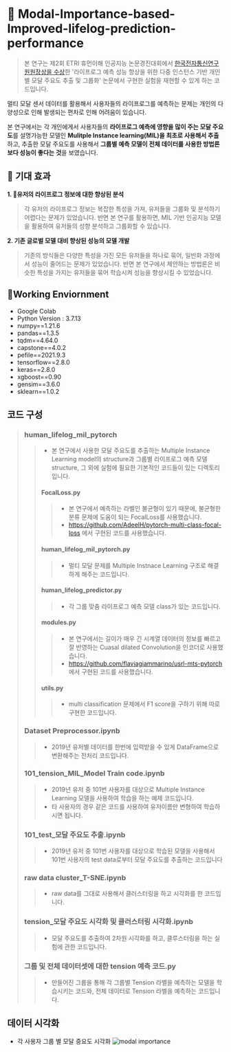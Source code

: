 # :jack_o_lantern: Modal-Importance-based-Improved-lifelog-prediction-performance
> 본 연구는 제2회 ETRI 휴먼이해 인공지능 논문경진대회에서 [한국전자통신연구원원장상을 수상](https://www.etri.re.kr/file/bbsFileDownJSON.etri?b_board_id=ETRI06&f_idx=11624)한 '라이프로그 예측 성능 향상을 위한 다중 인스턴스 기반 개인별 모달 주요도 추출 및 그룹화' 논문에서 구현한 실험을 재현할 수 있게 하는 코드입니다.

멀티 모달 센서 데이터를 활용해서 사용자들의 라이프로그를 예측하는 문제는 개인의 다양성으로 인해 발생되는 편차로 인해 어려움이 있습니다.

본 연구에서는 각 개인에게서 사용자들의 **라이프로그 예측에 영향을 많이 주는 모달 주요도**를 설명가능한 모델인 **Mulitple Instance learning(MIL)을 최초로 사용해서 추출**하고, 추출한 모달 주요도를 사용해서 **그룹별 예측 모델이 전체 데이터를 사용한 방법론보다 성능이 좋다는 것**을 보였습니다.

## :apple: 기대 효과
**1. 유저의 라이프로그 정보에 대한 향상된 분석**
> 각 유저의 라이프로그 정보는 복잡한 특성을 가져, 유저들을 그룹화 및 분석하기 어렵다는 문제가 있었습니다. 반면 본 연구를 활용하면, MIL 기반 인공지능 모델을 활용하여 유저들의 성향 분석하고 그룹화할 수 있습니다.
 
**2. 기존 글로벌 모델 대비 향상된 성능의 모델 개발**
> 기존의 방식들은 다양한 특성을 가진 모든 유저들을 하나로 묶어, 일반화 과정에서 성능이 줄어드는 문제가 있었습니다. 반면 본 연구에서 제안하는 방법론은 비슷한 특성을 가지는 유저들을 묶어 학습시켜 성능을 향상시킬 수 있었습니다.

## 🌲Working Enviornment
* Google Colab
* Python Version : 3.7.13
* numpy==1.21.6
* pandas==1.3.5
* tqdm==4.64.0
* capstone==4.0.2
* pefile==2021.9.3
* tensorflow==2.8.0
* keras==2.8.0
* xgboost==0.90
* gensim==3.6.0
* sklearn==1.0.2

## 코드 구성
> ### human_lifelog_mil_pytorch
>> - 본 연구에서 사용한 모달 주요도를 추출하는 Multiple Instance Learning model의 structure과 그룹별 라이프로그 예측 모델 structure, 그 외에 실험에 필요한 기본적인 코드들이 있는 디렉토리입니다.
>> #### FocalLoss.py
>>>  - 본 연구에서 예측하는 라벨인 불균형이 있기 때문에, 불균형한 분류 문제에 도움이 되는 FocalLoss를 사용했습니다.  
>>>  - https://github.com/AdeelH/pytorch-multi-class-focal-loss 에서 구현된 코드를 사용했습니다.  
>> #### human_lifelog_mil_pytorch.py
>>>  - 멀티 모달 문제를 Multiple Instnace Learning 구조로 해결하게 해주는 코드입니다.  
>> #### human_lifelog_predictor.py
>>>  - 각 그룹 맞춤 라이프로그 예측 모델 class가 있는 코드입니다.  
>> #### modules.py
>>>  - 본 연구에서는 길이가 매우 긴 시계열 데이터의 정보를 빠르고 잘 반영하는 Cuasal dilated Convolution을 인코더로 사용했습니다.  
>>>  - https://github.com/flaviagiammarino/usrl-mts-pytorch 에서 구현된 코드를 사용했습니다.  
>> #### utils.py
>>>  - multi classification 문제에서 F1 score을 구하기 위해 따로 구현한 코드입니다.  
>>>  
> ### Dataset Preprocessor.ipynb
>> - 2019년 유저별 데이터를 한번에 입력받을 수 있게 DataFrame으로 변환해주는 전처리 코드입니다.
> ### 101_tension_MIL_Model Train code.ipynb
>> - 2019년 유저 중 101번 사용자를 대상으로 Multiple Instance Learning 모델을 사용하여 학습을 하는 예제 코드입니다.
>> - 타 사용자의 경우 같은 코드를 사용하여 유저이름만 변형하여 학습하시면 됩니다.
> ### 101_test_모달 주요도 추출.ipynb
>> - 2019년 유저 중 101번 사용자를 대상으로 학습된 모델을 사용해서 101번 사용자의 test data로부터 모달 주요도를 추출하는 코드입니다
> ### raw data cluster_T-SNE.ipynb
>> - raw data를 그대로 사용해서 클러스터링을 하고 시각화를 한 코드입니다.
> ### tension_모달 주요도 시각화 및 클러스터링 시각화.ipynb
>> - 모달 주요도를 추출하여 2차원 시각화를 하고, 클루스터링을 하는 실험에 관한 코드입니다.
> ### 그룹 및 전체 데이터셋에 대한 tension 예측 코드.py
>> - 만들어진 그룹을 통해 각 그룹별 Tension 라벨을 예측하는 모델을 학습시키는 코드와, 전체 데이터로 Tension 라벨을 예측하는 코드입니다.

## 데이터 시각화
- 각 사용자 그룹 별 모달 중요도 시각화
![modal importance](https://github.com/user-attachments/assets/e0c0f61a-d495-4d8b-9bf3-445239ae834a)

  
